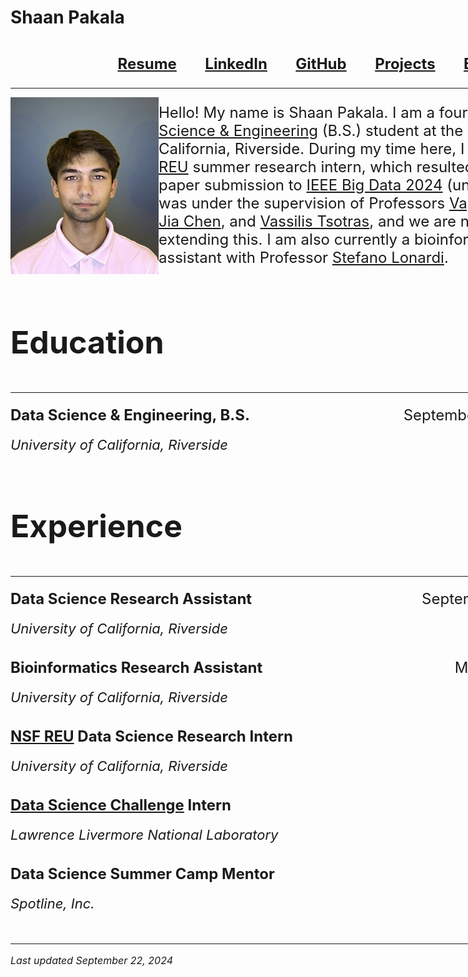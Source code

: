 # Shaan Pakala

<style>
  .container {
    width: 960px;
    margin: 0 auto;
    overflow: auto;
  }
</style>


<div class="container">
  
<p style="font-size: 24px; text-align: center;"><b>
  <a href="https://shaanpakala.github.io/resume.pdf" target="_blank">Resume</a>
  &nbsp;&nbsp;&nbsp;&nbsp;&nbsp;&nbsp;
  <a href="https://www.linkedin.com/in/shaan-pakala-b91024210/" target="_blank">LinkedIn</a>
  &nbsp;&nbsp;&nbsp;&nbsp;&nbsp;&nbsp;
  <a href="https://github.com/shaanpakala" target="_blank">GitHub</a>
  &nbsp;&nbsp;&nbsp;&nbsp;&nbsp;&nbsp;
  <a href="https://shaanpakala.github.io/Projects/" target="_blank">Projects</a>
  &nbsp;&nbsp;&nbsp;&nbsp;&nbsp;&nbsp;
  <a href="mailto:shaan.pakala@gmail.com">Email</a>
</b></p>

<hr>

<img align="left" width="237" src="images/picture_of_me.jpg">
<p style="font-size: 24px;">
  Hello! My name is Shaan Pakala. I am a fourth year <a href="https://datascience.ucr.edu/">Data Science & Engineering</a> (B.S.) student at the University of California, Riverside. During my time here, I have been an <a href="https://www.nsf.gov/awardsearch/showAward?AWD_ID=2244480&HistoricalAwards=false">NSF REU</a> summer research intern, which resulted in a first author paper submission to <a href="https://www3.cs.stonybrook.edu/~ieeebigdata2024/" target="_blank">IEEE Big Data 2024</a> (under review). This was under the supervision of Professors <a href="https://www.cs.ucr.edu/~epapalex/">Vagelis Papalexakis</a>, <a href="https://sites.google.com/view/jiachen-research/home">Jia Chen</a>, and <a href="https://www.cs.ucr.edu/~tsotras/">Vassilis Tsotras</a>, and we are now working on extending this. I am also currently a bioinformatics research assistant with Professor <a href="https://www.cs.ucr.edu/~stelo/">Stefano Lonardi</a>.
</p>

<section id="Education">
<br>
<p style="font-size: 50px;"><b>Education</b></p>
<hr>
</section>

<p style="font-size: 24px; display: flex; justify-content: space-between; line-height: 1.0;">
  <span><b>Data Science & Engineering, B.S.</b></span>
  <span style="text-align: right;">September 2021 - June 2025</span>
</p>
<p style="font-size: 22px; line-height: 1.0;"><em>University of California, Riverside</em></p>

<section id="Experience">
<br>
<p style="font-size: 50px;"><b>Experience</b></p>
<hr>
</section>

<p style="font-size: 24px; display: flex; justify-content: space-between; line-height: 1.0;">
  <span><b>Data Science Research Assistant</b></span>
  <span style="text-align: right;">September 2024 - Present</span>
</p>
<p style="font-size: 22px; line-height: 1.0;"><em>University of California, Riverside</em></p>

<p style="font-size: 24px; display: flex; justify-content: space-between; line-height: 1.0; margin-top: 40px;">
  <span><b>Bioinformatics Research Assistant</b></span>
  <span style="text-align: right;">March 2024 - Present</span>
</p>
<p style="font-size: 22px; line-height: 1.0;"><em>University of California, Riverside</em></p>

<p style="font-size: 24px; display: flex; justify-content: space-between; line-height: 1.0; margin-top: 40px;">
  <span><b><a href="https://www.nsf.gov/awardsearch/showAward?AWD_ID=2244480&HistoricalAwards=false">NSF REU</a> Data Science Research Intern</b></span>
  <span style="text-align: right;">Summer 2024</span>
</p>
<p style="font-size: 22px; line-height: 1.0;"><em>University of California, Riverside</em></p>

<p style="font-size: 24px; display: flex; justify-content: space-between; line-height: 1.0; margin-top: 40px;">
  <span><b>
    <a href="https://www.llnl.gov/article/50051/uc-merced-uc-riverside-tackle-data-science-challenge-machine-learning-assisted-heart">
      Data Science Challenge</a>
    Intern
  </b></span>
  <span style="text-align: right;">Summer 2023</span>
</p>
<p style="font-size: 22px; line-height: 1.0;"><em>Lawrence Livermore National Laboratory</em></p>

<p style="font-size: 24px; display: flex; justify-content: space-between; line-height: 1.0; margin-top: 40px;">
  <span><b>Data Science Summer Camp Mentor</b></span>
  <span style="text-align: right;">Summer 2022</span>
</p>
<p style="font-size: 22px; line-height: 1.0;"><em>Spotline, Inc.</em></p>

<br clear="all">


<hr>
<p style="font-size: 16px;"><i>Last updated September 22, 2024</i></p>


</div>

